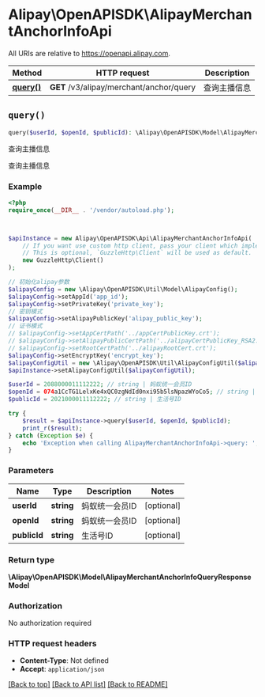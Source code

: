 # Alipay\OpenAPISDK\AlipayMerchantAnchorInfoApi

All URIs are relative to https://openapi.alipay.com.

Method | HTTP request | Description
------------- | ------------- | -------------
[**query()**](AlipayMerchantAnchorInfoApi.md#query) | **GET** /v3/alipay/merchant/anchor/query | 查询主播信息


## `query()`

```php
query($userId, $openId, $publicId): \Alipay\OpenAPISDK\Model\AlipayMerchantAnchorInfoQueryResponseModel
```

查询主播信息

查询主播信息

### Example

```php
<?php
require_once(__DIR__ . '/vendor/autoload.php');



$apiInstance = new Alipay\OpenAPISDK\Api\AlipayMerchantAnchorInfoApi(
    // If you want use custom http client, pass your client which implements `GuzzleHttp\ClientInterface`.
    // This is optional, `GuzzleHttp\Client` will be used as default.
    new GuzzleHttp\Client()
);

// 初始化alipay参数
$alipayConfig = new \Alipay\OpenAPISDK\Util\Model\AlipayConfig();
$alipayConfig->setAppId('app_id');
$alipayConfig->setPrivateKey('private_key');
// 密钥模式
$alipayConfig->setAlipayPublicKey('alipay_public_key');
// 证书模式
// $alipayConfig->setAppCertPath('../appCertPublicKey.crt');
// $alipayConfig->setAlipayPublicCertPath('../alipayCertPublicKey_RSA2.crt');
// $alipayConfig->setRootCertPath('../alipayRootCert.crt');
$alipayConfig->setEncryptKey('encrypt_key');
$alipayConfigUtil = new \Alipay\OpenAPISDK\Util\AlipayConfigUtil($alipayConfig);
$apiInstance->setAlipayConfigUtil($alipayConfigUtil);

$userId = 2088000011112222; // string | 蚂蚁统一会员ID
$openId = 074a1CcTG1LelxKe4xQC0zgNdId0nxi95b5lsNpazWYoCo5; // string | 蚂蚁统一会员ID
$publicId = 2021000011112222; // string | 生活号ID

try {
    $result = $apiInstance->query($userId, $openId, $publicId);
    print_r($result);
} catch (Exception $e) {
    echo 'Exception when calling AlipayMerchantAnchorInfoApi->query: ', $e->getMessage(), PHP_EOL;
}
```

### Parameters

Name | Type | Description  | Notes
------------- | ------------- | ------------- | -------------
 **userId** | **string**| 蚂蚁统一会员ID | [optional]
 **openId** | **string**| 蚂蚁统一会员ID | [optional]
 **publicId** | **string**| 生活号ID | [optional]

### Return type

**\Alipay\OpenAPISDK\Model\AlipayMerchantAnchorInfoQueryResponseModel**

### Authorization

No authorization required

### HTTP request headers

- **Content-Type**: Not defined
- **Accept**: `application/json`

[[Back to top]](#) [[Back to API list]](../../README.md#api-endpoints)
[[Back to README]](../../README.md)
